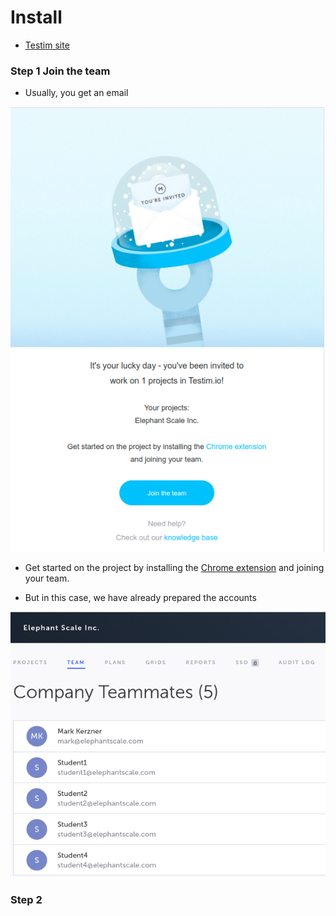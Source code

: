 # Install

* [Testim site](https://www.testim.io/)

### Step 1 Join the team

* Usually, you get an email

![](../images/01.png)

* Get started on the project by installing the [Chrome extension](https://mandrillapp.com/track/click/30759299/chrome.google.com?p=eyJzIjoidmNuTlo2aXJjQi1OanZ5em1hRmU1dDhUMHNFIiwidiI6MSwicCI6IntcInVcIjozMDc1OTI5OSxcInZcIjoxLFwidXJsXCI6XCJodHRwczpcXFwvXFxcL2Nocm9tZS5nb29nbGUuY29tXFxcL3dlYnN0b3JlXFxcL2RldGFpbFxcXC90ZXN0aW0tZWRpdG9yXFxcL3BlYmVpb29pbHBoZm1ib2hkYmhib21vbWtrb2dob2lhXCIsXCJpZFwiOlwiNmRmNDY5NGMzMzg2NGVkZWE3NDZjMzVmODE2M2Q4ZWRcIixcInVybF9pZHNcIjpbXCI3YmRjM2EzMjcxYjk5NDFmYWM1YjI3OWFhYzRiZGM5ODZjZWE3NTQzXCJdfSJ9) 
and joining your team.

* But in this case, we have already prepared the accounts

![](../images/02.png)

### Step 2